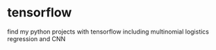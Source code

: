 # tensorflow

find my python projects with tensorflow including multinomial logistics regression and CNN
